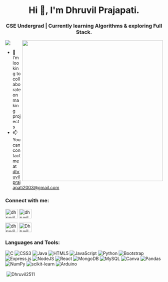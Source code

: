 <h1 align="center">Hi 👋, I'm Dhruvil Prajapati.</h1>
<h3 align="center">CSE Undergrad | Currently learning Algorithms & exploring Full Stack.</h3>
<img align="right" width="450" src="https://media.tenor.com/o-wNCEq_6f0AAAAC/pompo-the-cinephile-typing-fast.gif"> 

[![](https://visitcount.itsvg.in/api?id=Dhruvil2511&icon=9&color=0)](https://visitcount.itsvg.in)

- 💞️ I’m looking to collaborate on making projects
- 📫 You can contact me at dhruvilprajapati2003@gmail.com

<h3 align="left">Connect with me:</h3>
<p align="left">
<a href="https://www.linkedin.com/in/dhruvil-prajapati-187759221" target="blank"><img align="center" src="https://raw.githubusercontent.com/rahuldkjain/github-profile-readme-generator/master/src/images/icons/Social/linked-in-alt.svg" alt="dhruvil prajapati" height="30" width="40" /></a>
<a href="https://www.instagram.com/dhruvill2511/" target="blank"><img align="center" src="https://raw.githubusercontent.com/rahuldkjain/github-profile-readme-generator/master/src/images/icons/Social/instagram.svg" alt="dhruvil" height="30" width="40" /></a>
  
<a href="https://www.codechef.com/users/hi2u_2511" target="blank"><img align="center" src="https://cdn.jsdelivr.net/npm/simple-icons@3.1.0/icons/codechef.svg" alt="dhruvil" height="30" width="40" /></a>
<a href="https://www.leetcode.com/dhruvil2511" target="blank"><img align="center" src="https://raw.githubusercontent.com/rahuldkjain/github-profile-readme-generator/master/src/images/icons/Social/leet-code.svg" alt="Dhruvil2511" height="30" width="40" /></a>
</p>
<h3 align="left">Languages and Tools:</h3>

  ![C](https://img.shields.io/badge/c-%2300599C.svg?style=for-the-badge&logo=c&logoColor=white)
  ![CSS3](https://img.shields.io/badge/css3-%231572B6.svg?style=for-the-badge&logo=css3&logoColor=white)
  ![Java](https://img.shields.io/badge/java-%23ED8B00.svg?style=for-the-badge&logo=java&logoColor=white)
  ![HTML5](https://img.shields.io/badge/html5-%23E34F26.svg?style=for-the-badge&logo=html5&logoColor=white)
  ![JavaScript](https://img.shields.io/badge/javascript-%23323330.svg?style=for-the-badge&logo=javascript&logoColor=%23F7DF1E)
  ![Python](https://img.shields.io/badge/python-3670A0?style=for-the-badge&logo=python&logoColor=ffdd54)
  ![Bootstrap](https://img.shields.io/badge/bootstrap-%23563D7C.svg?style=for-the-badge&logo=bootstrap&logoColor=white)
  ![Express.js](https://img.shields.io/badge/express.js-%23404d59.svg?style=for-the-badge&logo=express&logoColor=%2361DAFB)
  ![NodeJS](https://img.shields.io/badge/node.js-6DA55F?style=for-the-badge&logo=node.js&logoColor=white)
  ![React](https://img.shields.io/badge/react-%2320232a.svg?style=for-the-badge&logo=react&logoColor=%2361DAFB)
  ![MongoDB](https://img.shields.io/badge/MongoDB-%234ea94b.svg?style=for-the-badge&logo=mongodb&logoColor=white)
  ![MySQL](https://img.shields.io/badge/mysql-%2300f.svg?style=for-the-badge&logo=mysql&logoColor=white)
  ![Canva](https://img.shields.io/badge/Canva-%2300C4CC.svg?style=for-the-badge&logo=Canva&logoColor=white)
  ![Pandas](https://img.shields.io/badge/pandas-%23150458.svg?style=for-the-badge&logo=pandas&logoColor=white)
  ![NumPy](https://img.shields.io/badge/numpy-%23013243.svg?style=for-the-badge&logo=numpy&logoColor=white)
  ![scikit-learn](https://img.shields.io/badge/scikit--learn-%23F7931E.svg?style=for-the-badge&logo=scikit-learn&logoColor=white)
  ![Arduino](https://img.shields.io/badge/-Arduino-00979D?style=for-the-badge&logo=Arduino&logoColor=white)



<p>&nbsp;<img align="center" src="https://github-readme-stats.vercel.app/api?username=Dhruvil2511&show_icons=true&locale=en" alt="Dhruvil2511" /></p>


